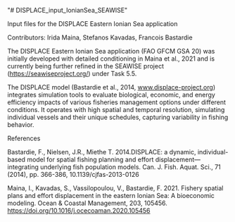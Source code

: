 "# DISPLACE_input_IonianSea_SEAWISE" 

Input files for the DISPLACE Eastern Ionian Sea application

Contributors: Irida Maina, Stefanos Kavadas, Francois Bastardie

The DISPLACE Eastern Ionian Sea application (FAO GFCM GSA 20) was initially developed with detailed conditioning in Maina et al., 2021 and is currently being further refined in the SEAWISE project (https://seawiseproject.org/) under Task 5.5.

The DISPLACE model (Bastardie et al., 2014, www.displace-project.org) integrates simulation tools to evaluate biological, economic, and energy efficiency impacts of various fisheries management options under different conditions. It operates with high spatial and temporal resolution, simulating individual vessels and their unique schedules, capturing variability in fishing behavior.

References

Bastardie, F.,  Nielsen, J.R., Miethe T. 2014.DISPLACE: a dynamic, individual-based model for spatial fishing planning and effort displacement—integrating underlying fish population models. Can. J. Fish. Aquat. Sci., 71 (2014), pp. 366-386, 10.1139/cjfas-2013-0126

Maina, I., Kavadas, S., Vassilopoulou, V., Bastardie, F. 2021. Fishery spatial plans and effort displacement in the eastern Ionian Sea: A bioeconomic modeling. Ocean & Coastal Management, 203, 105456. https://doi.org/10.1016/j.ocecoaman.2020.105456
